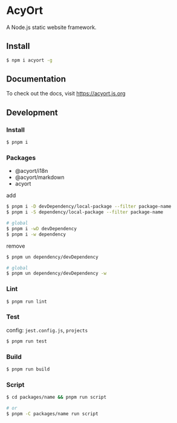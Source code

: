 # AcyOrt

A Node.js static website framework.

## Install

```bash
$ npm i acyort -g
```

## Documentation

To check out the docs, visit https://acyort.js.org

## Development

### Install

```bash
$ pnpm i
```

### Packages

- @acyort/i18n
- @acyort/markdown
- acyort

add

```bash
$ pnpm i -D devDependency/local-package --filter package-name
$ pnpm i -S dependency/local-package --filter package-name

# global
$ pnpm i -wD devDependency
$ pnpm i -w dependency
```

remove

```bash
$ pnpm un dependency/devDependency

# global
$ pnpm un dependency/devDependency -w
```

### Lint

```bash
$ pnpm run lint
```

### Test

config: `jest.config.js`, `projects`

```bash
$ pnpm run test
```

### Build

```bash
$ pnpm run build
```

### Script

```bash
$ cd packages/name && pnpm run script

# or
$ pnpm -C packages/name run script
```
